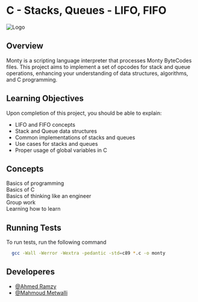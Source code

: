 # C - Stacks, Queues - LIFO, FIFO

![Logo](https://github.com/RamzyAR7/simple_shell/blob/main/Images/11ownload.jpeg)

## Overview

Monty is a scripting language interpreter that processes Monty ByteCodes files. This project aims to implement a set of opcodes for stack and queue operations, enhancing your understanding of data structures, algorithms, and C programming.

## Learning Objectives

Upon completion of this project, you should be able to explain:
- LIFO and FIFO concepts
- Stack and Queue data structures
- Common implementations of stacks and queues
- Use cases for stacks and queues
- Proper usage of global variables in C

## Concepts
Basics of programming
\
Basics of C
\
Basics of thinking like an engineer
\
Group work
\
Learning how to learn

## Running Tests

To run tests, run the following command

```bash
  gcc -Wall -Werror -Wextra -pedantic -std=c89 *.c -o monty
```

## Developeres

- [@Ahmed Ramzy](https://www.github.com/RamzyAR7)
- [@Mahmoud Metwalli](https://github.com/MahmoudMetwalli)
